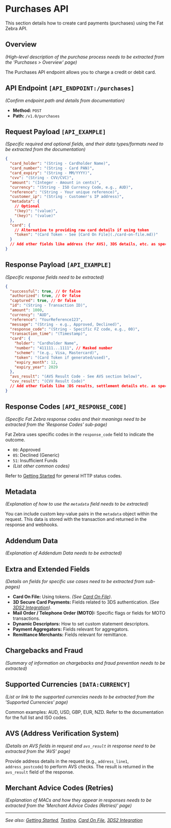 # Purchases API

This section details how to create card payments (purchases) using the Fat Zebra API.

## Overview

_(High-level description of the purchase process needs to be extracted from the 'Purchases > Overview' page)_

The Purchases API endpoint allows you to charge a credit or debit card.

## API Endpoint `[API_ENDPOINT:/purchases]`

_(Confirm endpoint path and details from documentation)_

- **Method:** `POST`
- **Path:** `/v1.0/purchases`

## Request Payload `[API_EXAMPLE]`

_(Specific required and optional fields, and their data types/formats need to be extracted from the documentation)_

```json
{
  "card_holder": "(String - Cardholder Name)",
  "card_number": "(String - Card PAN)",
  "card_expiry": "(String - MM/YYYY)",
  "cvv": "(String - CVV/CVC)",
  "amount": "(Integer - Amount in cents)",
  "currency": "(String - ISO Currency Code, e.g., AUD)",
  "reference": "(String - Your unique reference)",
  "customer_ip": "(String - Customer's IP address)",
  "metadata": {
    // Optional
    "(key)": "(value)",
    "(key)": "(value)"
  },
  "card": {
    // Alternative to providing raw card details if using token
    "token": "(Card Token - See [Card On File](./card-on-file.md))"
  }
  // Add other fields like address (for AVS), 3DS details, etc. as specified
}
```

## Response Payload `[API_EXAMPLE]`

_(Specific response fields need to be extracted)_

```json
{
  "successful": true, // Or false
  "authorized": true, // Or false
  "captured": true, // Or false
  "id": "(String - Transaction ID)",
  "amount": 1000,
  "currency": "AUD",
  "reference": "YourReference123",
  "message": "(String - e.g., Approved, Declined)",
  "response_code": "(String - Specific FZ code, e.g., 00)",
  "transaction_time": "(Timestamp)",
  "card": {
    "holder": "Cardholder Name",
    "number": "411111...1111", // Masked number
    "scheme": "(e.g., Visa, Mastercard)",
    "token": "(Card Token if generated/used)",
    "expiry_month": 12,
    "expiry_year": 2029
  },
  "avs_result": "(AVS Result Code - See AVS section below)",
  "cvv_result": "(CVV Result Code)"
  // Add other fields like 3DS results, settlement details etc. as specified
}
```

## Response Codes `[API_RESPONSE_CODE]`

_(Specific Fat Zebra response codes and their meanings need to be extracted from the 'Response Codes' sub-page)_

Fat Zebra uses specific codes in the `response_code` field to indicate the outcome.

- `00`: Approved
- `05`: Declined (Generic)
- `51`: Insufficient Funds
- _(List other common codes)_

Refer to [Getting Started](./getting-started.md#errors--timeouts) for general HTTP status codes.

## Metadata

_(Explanation of how to use the `metadata` field needs to be extracted)_

You can include custom key-value pairs in the `metadata` object within the request. This data is stored with the transaction and returned in the response and webhooks.

## Addendum Data

_(Explanation of Addendum Data needs to be extracted)_

## Extra and Extended Fields

_(Details on fields for specific use cases need to be extracted from sub-pages)_

- **Card On File:** Using tokens. _(See [Card On File](./card-on-file.md))_.
- **3D Secure Card Payments:** Fields related to 3DS authentication. _(See [3DS2 Integration](./3ds2.md))_.
- **Mail Order / Telephone Order (MOTO):** Specific flags or fields for MOTO transactions.
- **Dynamic Descriptors:** How to set custom statement descriptors.
- **Payment Aggregators:** Fields relevant for aggregators.
- **Remittance Merchants:** Fields relevant for remittance.

## Chargebacks and Fraud

_(Summary of information on chargebacks and fraud prevention needs to be extracted)_

## Supported Currencies `[DATA:CURRENCY]`

_(List or link to the supported currencies needs to be extracted from the 'Supported Currencies' page)_

Common examples: AUD, USD, GBP, EUR, NZD. Refer to the documentation for the full list and ISO codes.

## AVS (Address Verification System)

_(Details on AVS fields in request and `avs_result` in response need to be extracted from the 'AVS' page)_

Provide address details in the request (e.g., `address_line1`, `address_postcode`) to perform AVS checks. The result is returned in the `avs_result` field of the response.

## Merchant Advice Codes (Retries)

_(Explanation of MACs and how they appear in responses needs to be extracted from the 'Merchant Advice Codes (Retries)' page)_

---

_See also: [Getting Started](./getting-started.md), [Testing](./testing.md), [Card On File](./card-on-file.md), [3DS2 Integration](./3ds2.md)_
